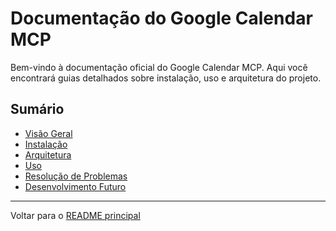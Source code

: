 # Documentação do Google Calendar MCP

Bem-vindo à documentação oficial do Google Calendar MCP. Aqui você encontrará guias detalhados sobre instalação, uso e arquitetura do projeto.

## Sumário

- [Visão Geral](overview.md)
- [Instalação](installation.md)
- [Arquitetura](architecture.md)
- [Uso](usage.md)
- [Resolução de Problemas](troubleshooting.md)
- [Desenvolvimento Futuro](future.md)

---

Voltar para o [README principal](../README.md) 